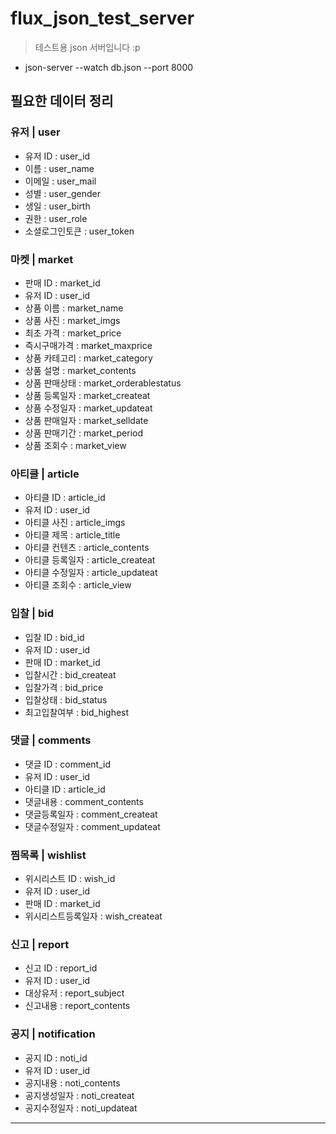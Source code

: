 # flux_json_test_server

> 테스트용 json 서버입니다 :p

- json-server --watch db.json --port 8000

## 필요한 데이터 정리

### 유저 | user

- 유저 ID : user_id
- 이름 : user_name
- 이메일 : user_mail
- 성별 : user_gender
- 생일 : user_birth
- 권한 : user_role
- 소셜로그인토큰 : user_token

### 마켓 | market

- 판매 ID : market_id
- 유저 ID : user_id
- 상품 이름 : market_name
- 상품 사진 : market_imgs
- 최초 가격 : market_price
- 즉시구매가격 : market_maxprice
- 상품 카테고리 : market_category
- 상품 설명 : market_contents
- 상품 판매상태 : market_orderablestatus
- 상품 등록일자 : market_createat
- 상품 수정일자 : market_updateat
- 상품 판매일자 : market_selldate
- 상품 판매기간 : market_period
- 상품 조회수 : market_view

### 아티클 | article

- 아티클 ID : article_id
- 유저 ID : user_id
- 아티클 사진 : article_imgs
- 아티클 제목 : article_title
- 아티클 컨텐츠 : article_contents
- 아티클 등록일자 : article_createat
- 아티클 수정일자 : article_updateat
- 아티클 조회수 : article_view

### 입찰 | bid

- 입찰 ID : bid_id
- 유저 ID : user_id
- 판매 ID : market_id
- 입찰시간 : bid_createat
- 입찰가격 : bid_price
- 입찰상태 : bid_status
- 최고입찰여부 : bid_highest

### 댓글 | comments

- 댓글 ID : comment_id
- 유저 ID : user_id
- 아티클 ID : article_id
- 댓글내용 : comment_contents
- 댓글등록일자 : comment_createat
- 댓글수정일자 : comment_updateat

### 찜목록 | wishlist

- 위시리스트 ID : wish_id
- 유저 ID : user_id
- 판매 ID : market_id
- 위시리스트등록일자 : wish_createat

### 신고 | report

- 신고 ID : report_id
- 유저 ID : user_id
- 대상유저 : report_subject
- 신고내용 : report_contents

### 공지 | notification

- 공지 ID : noti_id
- 유저 ID : user_id
- 공지내용 : noti_contents
- 공지생성일자 : noti_createat
- 공지수정일자 : noti_updateat

---
